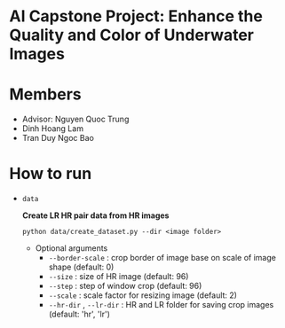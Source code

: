 # AI Capstone Project: Enhance the Quality and Color of Underwater Images
# Members
* Advisor: Nguyen Quoc Trung
* Dinh Hoang Lam
* Tran Duy Ngoc Bao

# How to run
* `data`
    
    **Create LR HR pair data from HR images**
    ```
    python data/create_dataset.py --dir <image folder>
    ```
    
    * Optional arguments
        * `--border-scale` : crop border of image base on scale of image shape (default: 0)
        * `--size` :  size of HR image (default: 96)
        * `--step` : step of window crop (default: 96)
        * `--scale` : scale factor for resizing image (default: 2)
        * `--hr-dir` , `--lr-dir` : HR and LR folder for saving crop images (default: 'hr', 'lr')

